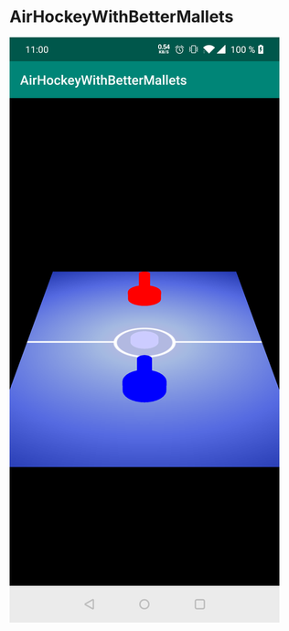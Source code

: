 # AirHockeyWithBetterMallets

![AirHockeyWithBetterMallets](https://github.com/cpinan/OpenGL-ES-2.0-Android-to-Kotlin/blob/master/screenshots/air_hockey_with_better_mallets/001.png?raw=true)